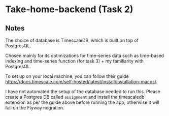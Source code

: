 # Take-home-backend (Task 2)

## Notes
The choice of database is TimescaleDB, which is built on top of PostgresQL. 

Chosen mainly for its optimizations for time-series data such as time-based 
indexing and time-series function (for task 3) + my familiarity with PostgresQL.

To set up on your local machine, you can follow their guide https://docs.timescale.com/self-hosted/latest/install/installation-macos/.

I have not automated the setup of the database needed to run this. Please create a Postgres DB called `assignment` and 
install the timescaledb extension as per the guide above before running the app, otherwise it will fail on the Flyway 
migration.


